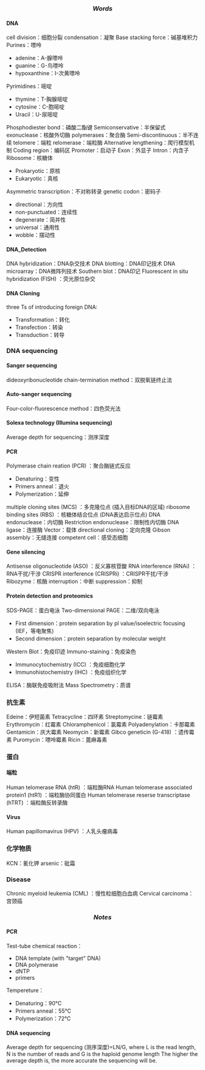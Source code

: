 ### $$Words$$

#### DNA

cell division：细胞分裂
condensation：凝聚
Base stacking force：碱基堆积力
Purines：嘌呤

- adenine：A-腺嘌呤
- guanine：G-鸟嘌呤
- hypoxanthine：I-次黄嘌呤

Pyrimidines：嘧啶

- thymine：T-胸腺嘧啶
- cytosine：C-胞嘧啶
- Uracil：U-尿嘧啶

Phosphodiester bond：磷酸二酯键
Semiconservative：半保留式
exonuclease：核酸外切酶
polymerases：聚合酶
Semi-discontinuous：半不连续
telomere：端粒
relomerase：端粒酶
Alternative lengthening：爬行模型机制
Coding region：编码区
Promoter：启动子
Exon：外显子
Intron：内含子
Ribosome：核糖体

- Prokaryotic：原核
- Eukaryotic：真核

Asymmetric transcription：不对称转录
genetic codon：密码子

- directional：方向性
- non-punctuated：连续性
- degenerate：简并性
- universal：通用性
- wobble：摆动性

#### DNA_Detection

DNA hybridization：DNA杂交技术
DNA blotting：DNA印记技术
DNA microarray：DNA微阵列技术
Southern blot：DNA印记
Fluorescent in situ hybridization (FISH) ：荧光原位杂交

#### DNA Cloning

three Ts of introducing foreign DNA:

- Transformation：转化
- Transfection：转染
- Transduction：转导

### DNA sequencing

#### Sanger sequencing

dideoxyribonucleotide chain-termination method：双脱氧链终止法

#### Auto-sanger sequencing

Four-color-fluorescence method：四色荧光法

#### Solexa technology (Illumina sequencing)

Average depth for sequencing：测序深度

#### PCR

Polymerase chain reation (PCR) ：聚合酶链式反应

- Denaturing：变性
- Primers anneal：退火
- Polymerization：延伸

multiple cloning sites (MCS) ：多克隆位点 (插入目标DNA的区域)
ribosome binding sites (RBS) ：核糖体结合位点 (DNA表达启示位点)
DNA endonuclease：内切酶
Restriction endonuclease：限制性内切酶
DNA ligase：连接酶
Vector：载体
directional cloning：定向克隆
Gibson assembly：无缝连接
competent cell：感受态细胞

#### Gene silencing

Antisense oligonucleotide (ASO) ：反义寡核苷酸
RNA interference (RNAi) ：RNA干扰/干涉
CRISPR interference (CRISPRi) ：CRISPR干扰/干涉
Ribozyme：核酶
interruption：中断
suppression：抑制

#### Protein detection and proteomics

SDS-PAGE：蛋白电泳
Two-dimensional PAGE：二维/双向电泳

- First dimension：protein separation by pl value/isoelectric focusing (IEF，等电聚焦)
- Second dimension：protein separation by molecular weight

Western Blot：免疫印迹
Immuno-staining：免疫染色

- Immunocytochemistry (ICC) ：免疫细胞化学
- Immunohistochemistry (IHC) ：免疫组织化学

ELISA：酶联免疫吸附法
Mass Spectrometry：质谱

### 抗生素

Edeine：伊短菌素
Tetracycline：四环素
Streptomycine：链霉素
Erythromycin：红霉素
Chloramphenicol：氯霉素
Polyadenylation：卡那霉素
Gentamicin：庆大霉素
Neomycin：新霉素
Gibco geneticin (G-418) ：遗传霉素
Puromycin：嘌呤霉素
Ricin：蓖麻毒素

### 蛋白

#### 端粒

Human telomerase RNA (htR) ：端粒酶RNA
Human telomerase associated protein1 (htR1) ：端粒酶协同蛋白
Human telomerase reserse transcriptase (hTRT) ：端粒酶反转录酶

#### Virus

Human papillomavirus (HPV) ：人乳头瘤病毒

### 化学物质

KCN：氰化钾
arsenic：砒霜

### Disease

Chronic myeloid leukemia (CML) ：慢性粒细胞白血病
Cervical carcinoma：宫颈癌

### $$Notes$$

#### PCR

Test-tube chemical reaction：

- DNA template (with "target" DNA)
- DNA polymerase
- dNTP
- primers

Tempereture：

- Denaturing：90℃
- Primers anneal：55℃
- Polymerization：72℃

#### DNA sequencing

Average depth for sequencing (测序深度)=LN/G, where L is the read length, N is the number of reads and G is the haploid genome length
The higher the average depth is, the more accurate the sequencing will be.